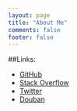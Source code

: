```yaml
---
layout: page
title: "About Me"
comments: false
footer: false
---
```


##Links:

- [GitHub](https://github.com/wdan)
- [Stack Overflow](http://stackoverflow.com/users/357397/wdan)
- [Twitter](https://twitter.com/WDan_Y)
- [Douban](http://www.douban.com/people/wdan/)
